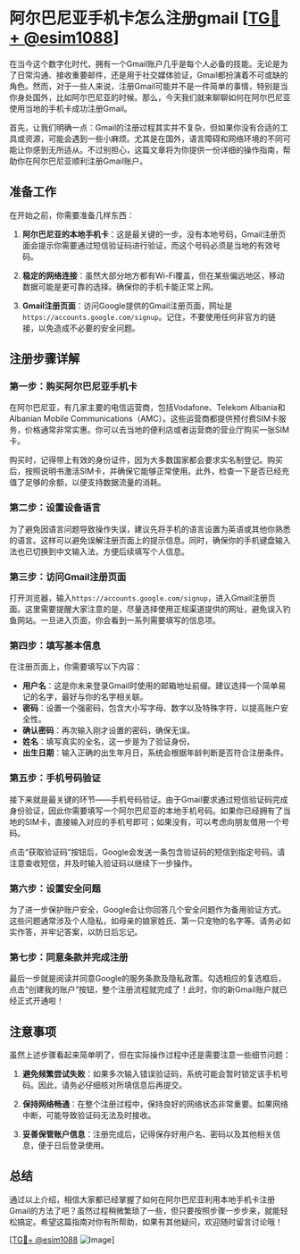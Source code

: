 # 阿尔巴尼亚手机卡怎么注册gmail [[TG💪+ @esim1088](https://t.me/s/esim1088)]

在当今这个数字化时代，拥有一个Gmail账户几乎是每个人必备的技能。无论是为了日常沟通、接收重要邮件，还是用于社交媒体验证，Gmail都扮演着不可或缺的角色。然而，对于一些人来说，注册Gmail可能并不是一件简单的事情，特别是当你身处国外，比如阿尔巴尼亚的时候。那么，今天我们就来聊聊如何在阿尔巴尼亚使用当地的手机卡成功注册Gmail。

首先，让我们明确一点：Gmail的注册过程其实并不复杂，但如果你没有合适的工具或资源，可能会遇到一些小麻烦。尤其是在国外，语言障碍和网络环境的不同可能让你感到无所适从。不过别担心，这篇文章将为你提供一份详细的操作指南，帮助你在阿尔巴尼亚顺利注册Gmail账户。

## 准备工作

在开始之前，你需要准备几样东西：

1. **阿尔巴尼亚的本地手机卡**：这是最关键的一步。没有本地号码，Gmail注册页面会提示你需要通过短信验证码进行验证，而这个号码必须是当地的有效号码。
   
2. **稳定的网络连接**：虽然大部分地方都有Wi-Fi覆盖，但在某些偏远地区，移动数据可能是更可靠的选择。确保你的手机卡能正常上网。

3. **Gmail注册页面**：访问Google提供的Gmail注册页面，网址是`https://accounts.google.com/signup`。记住，不要使用任何非官方的链接，以免造成不必要的安全问题。

## 注册步骤详解

### 第一步：购买阿尔巴尼亚手机卡

在阿尔巴尼亚，有几家主要的电信运营商，包括Vodafone、Telekom Albania和Albanian Mobile Communications（AMC）。这些运营商都提供预付费SIM卡服务，价格通常非常实惠。你可以去当地的便利店或者运营商的营业厅购买一张SIM卡。

购买时，记得带上有效的身份证件，因为大多数国家都会要求实名制登记。购买后，按照说明书激活SIM卡，并确保它能够正常使用。此外，检查一下是否已经充值了足够的余额，以便支持数据流量的消耗。

### 第二步：设置设备语言

为了避免因语言问题导致操作失误，建议先将手机的语言设置为英语或其他你熟悉的语言。这样可以避免误解注册页面上的提示信息。同时，确保你的手机键盘输入法也已切换到中文输入法，方便后续填写个人信息。

### 第三步：访问Gmail注册页面

打开浏览器，输入`https://accounts.google.com/signup`，进入Gmail注册页面。这里需要提醒大家注意的是，尽量选择使用正规渠道提供的网址，避免误入钓鱼网站。一旦进入页面，你会看到一系列需要填写的信息项。

### 第四步：填写基本信息

在注册页面上，你需要填写以下内容：
- **用户名**：这是你未来登录Gmail时使用的邮箱地址前缀。建议选择一个简单易记的名字，最好与你的名字相关联。
- **密码**：设置一个强密码，包含大小写字母、数字以及特殊字符，以提高账户安全性。
- **确认密码**：再次输入刚才设置的密码，确保无误。
- **姓名**：填写真实的全名，这一步是为了验证身份。
- **出生日期**：输入正确的出生年月日，系统会根据年龄判断是否符合注册条件。

### 第五步：手机号码验证

接下来就是最关键的环节——手机号码验证。由于Gmail要求通过短信验证码完成身份验证，因此你需要填写一个阿尔巴尼亚的本地手机号码。如果你已经拥有了当地的SIM卡，直接输入对应的手机号即可；如果没有，可以考虑向朋友借用一个号码。

点击“获取验证码”按钮后，Google会发送一条包含验证码的短信到指定号码。请注意查收短信，并及时输入验证码以继续下一步操作。

### 第六步：设置安全问题

为了进一步保护账户安全，Google会让你回答几个安全问题作为备用验证方式。这些问题通常涉及个人隐私，如母亲的娘家姓氏、第一只宠物的名字等。请务必如实作答，并牢记答案，以防日后忘记。

### 第七步：同意条款并完成注册

最后一步就是阅读并同意Google的服务条款及隐私政策。勾选相应的复选框后，点击“创建我的账户”按钮，整个注册流程就完成了！此时，你的新Gmail账户就已经正式开通啦！

## 注意事项

虽然上述步骤看起来简单明了，但在实际操作过程中还是需要注意一些细节问题：

1. **避免频繁尝试失败**：如果多次输入错误验证码，系统可能会暂时锁定该手机号码。因此，请务必仔细核对所填信息后再提交。

2. **保持网络畅通**：在整个注册过程中，保持良好的网络状态非常重要。如果网络中断，可能导致验证码无法及时接收。

3. **妥善保管账户信息**：注册完成后，记得保存好用户名、密码以及其他相关信息，便于日后登录使用。

## 总结

通过以上介绍，相信大家都已经掌握了如何在阿尔巴尼亚利用本地手机卡注册Gmail的方法了吧？虽然过程稍微繁琐了一些，但只要按照步骤一步步来，就能轻松搞定。希望这篇指南对你有所帮助，如果有其他疑问，欢迎随时留言讨论哦！

[[TG💪+ @esim1088](https://t.me/s/esim1088) ![Image](https://i.postimg.cc/4NQfJmqS/Snipaste-2025-05-13-00-14-12.png)]